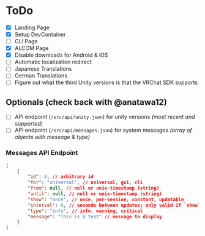 # ToDo

- [X] Landing Page
- [X] Setup DevContainer
- [ ] CLI Page
- [X] ALCOM Page
- [X] Disable downloads for Android & iOS
- [ ] Automatic localization redirect
- [ ] Japanese Translations
- [ ] German Translations
- [ ] Figure out what the third Unity versions is that the VRChat SDK supports

## Optionals (check back with @anatawa12)

- [ ] API endpoint (`/src/api/unity.json`) for unity versions *(most recent and supported)*
- [ ] API endpoint (`/src/api/messages.json`) for system messages *(array of objects with message & type)*

### Messages API Endpoint

```json
[
    {
        "id": 0, // arbitrary id
        "for": "universal", // universal, gui, cli
        "from": null, // null or unix-timestamp (string)
        "until": null, // null or unix-timestamp (string)
        "show": "once", // once, per-session, constant, updatable
        "interval": 0, // seconds between updates; only valid if `show` is `updatable`
        "type": "info", // info, warning, critical
        "message": "This is a test" // message to display
    }
]
```
